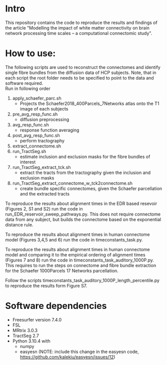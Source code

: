 # Intro
This repository contains the code to reproduce the results and findings of the article "Modelling the impact of white matter connectivity on brain network processing time scales – a computational connectomic study". 

# How to use:
<p> The following scripts are used to reconstruct the connectomes and identify single fibre bundles from the diffusion data of HCP subjects. Note, that in each script the root folder needs to be specified to point to the data and software required. <br>
Run in following order </p>

1. apply_schaefer_parc.sh
    * Projects the Schaefer2018_400Parcels_7Networks atlas onto the T1 image of each subjects
2. pre_avg_resp_func.sh
    * diffusion preprocessing
3. avg_resp_func.sh
    * response function averaging
3. post_avg_resp_func.sh
    * perform tractography
4. extract_connectome.sh
5. run_TractSeg.sh
    * estimate inclusion and exclusion masks for the fibre bundles of interest
6. run_TractSeg_extract_tck.sh
    * extract the tracts from the tractography given the inclusion and exclusion masks
7. run_TractSeg_extract_connectome_w_tck2connectome.sh
    * create bundle specific connectomes, given the Schaefer parcellation and the extracted tracts

<p>
To reproduce the results about alignment times in the EDR based resevoir (Figures 2, S1 and S2) run the code in run_EDR_reservoir_sweep_pathways.py. This does not require connectome data from any subject, but builds the connectome based on the exponential distance rule.
</p>

<p>
To reproduce the results about alignment times in human connectome model (Figures 3,4,5 and 6) run the code in timeconstants_task.py. 
</p>

<p>
To reproduce the results about alignment times in human connectome model and comparing it to the empirical ordering of alignment times (Figures 7 and 8) run the code in timeconstants_task_auditory_1000P.py. This requires to run the steps on connectome and fibre bundle extraction for the Schaefer 1000Parcels 17 Networks parcellation.  
</p>

<p>
Follow the scripts timeconstants_task_auditory_1000P_length_percentile.py to reproduce the results form Figure S7.  
</p>

# Software dependencies
* Freesurfer version 7.4.0
* FSL
* MRtrix 3.0.3
* TractSeg 2.7
* Python 3.10.4 with 
    * numpy
    * easyesn (NOTE: include this change in the easyesn code, https://github.com/kalekiu/easyesn/issues/12)
